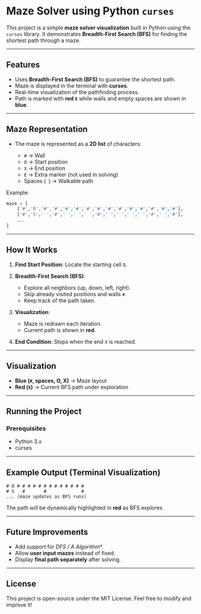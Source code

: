 # Maze Solver using Python `curses`

This project is a simple **maze solver visualization** built in Python using the `curses` library. It demonstrates **Breadth-First Search (BFS)** for finding the shortest path through a maze.

---

## Features

* Uses **Breadth-First Search (BFS)** to guarantee the shortest path.
* Maze is displayed in the terminal with **curses**.
* Real-time visualization of the pathfinding process.
* Path is marked with **red `X`** while walls and empty spaces are shown in **blue**.

---

##  Maze Representation

* The maze is represented as a **2D list** of characters:

  * `#` → Wall
  * `O` → Start position
  * `X` → End position
  * `E` → Extra marker (not used in solving)
  * Spaces (` `) → Walkable path

Example:

```python
maze = [
    ['#','O','#','#','#','#','#','#','#','#','#','#','#','#','#'],
    ['#','S',' ','#',' ',' ',' ','#',' ',' ',' ',' ','#',' ','#'],
    ...
]
```

---

## How It Works

1. **Find Start Position**: Locate the starting cell `O`.
2. **Breadth-First Search (BFS)**:

   * Explore all neighbors (up, down, left, right).
   * Skip already visited positions and walls `#`.
   * Keep track of the path taken.
3. **Visualization**:

   * Maze is redrawn each iteration.
   * Current path is shown in **red**.
4. **End Condition**: Stops when the end `X` is reached.

---

## Visualization

* **Blue (`#`, spaces, O, X)** → Maze layout
* **Red (`X`)** → Current BFS path under exploration

---

##  Running the Project

### Prerequisites

* Python 3.x
* curses
---

## Example Output (Terminal Visualization)

```
# O # # # # # # # # # # # # #
# S   #       #             #
... (maze updates as BFS runs)
```

The path will be dynamically highlighted in **red** as BFS explores.

---

## Future Improvements

* Add support for **DFS / A* Algorithm*\*.
* Allow **user input mazes** instead of fixed.
* Display **final path separately** after solving.

---

##  License

This project is open-source under the MIT License. Feel free to modify and improve it!
